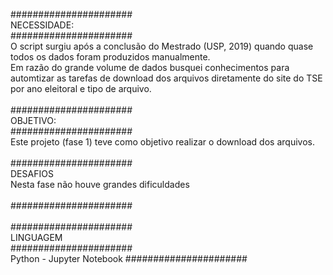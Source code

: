 ######################
</br>
NECESSIDADE:
</br>
######################
</br>
O script surgiu após a conclusão do Mestrado (USP, 2019) quando quase todos os dados foram produzidos manualmente. <br>
Em razão do grande volume de dados busquei conhecimentos para automtizar as tarefas de download dos arquivos diretamente do site do TSE por ano eleitoral e tipo de arquivo.
</br>
</br>
######################
</br>
OBJETIVO:
</br>
######################
</br>
Este projeto (fase 1) teve como objetivo realizar o download dos arquivos.
</br>
</br>
######################
</br>
DESAFIOS
</br>
Nesta fase não houve grandes dificuldades
</br>
</br>
######################
</br>
</br>
######################
</br>
LINGUAGEM
</br>
######################
</br>
Python - Jupyter Notebook
######################
</br>
</br>

